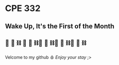 # CPE 332
## **Wake Up, It's the First of the Month**
## 🧛 🦇 ⛓️ 🧛 🦇 ⛓️🧛 🦇 ⛓️🧛 🦇 ⛓️🧛 🦇 ⛓️
Velcome to my github 🩸
*Enjoy your stay* ;>
